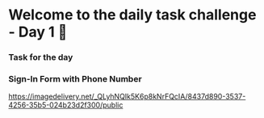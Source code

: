 # Welcome to the daily task challenge - Day 1 👋

### Task for the day
### Sign-In Form with Phone Number 


https://imagedelivery.net/_QLyhNQIk5K6p8kNrFQcIA/8437d890-3537-4256-35b5-024b23d2f300/public


